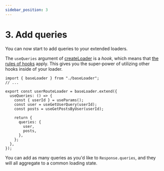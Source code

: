 ```yaml
---
sidebar_position: 3
---
```


# 3. Add queries

You can now start to add queries to your extended loaders.

The `useQueries` argument of [createLoader](/Exports/create-loader) is a _hook_, which means that [the rules of hooks](https://reactjs.org/docs/hooks-rules.html) apply. This gives you the super-power of utilizing other hooks inside of your loader.

```tsx title="/src/loaders/userRouteLoader.tsx" {6-15}
import { baseLoader } from "./baseLoader";
// ...

export const userRouteLoader = baseLoader.extend({
  useQueries: () => {
    const { userId } = useParams();
    const user = useGetUserQuery(userId);
    const posts = useGetPostsByUser(userId);

    return {
      queries: {
        user,
        posts,
      },
    };
  },
});
```

You can add as many queries as you'd like to `Response.queries`, and they will all aggregate to a common loading state.
